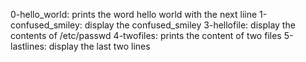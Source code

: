 0-hello_world: prints the word hello world with the next liine
1-confused_smiley: display the confused_smiley
3-hellofile: display the contents of /etc/passwd
4-twofiles: prints the content of two files
5-lastlines: display the last two lines
